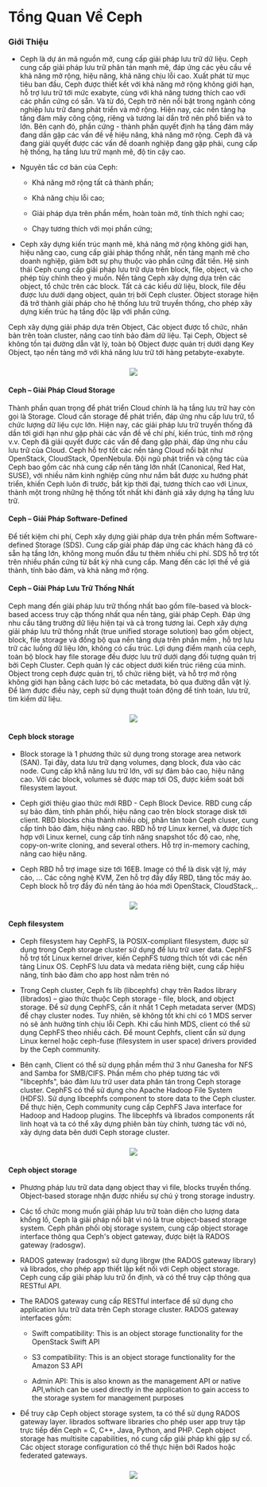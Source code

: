 # Tổng Quan Về Ceph

### Giới Thiệu

- Ceph là dự án mã nguồn mở, cung cấp giải pháp lưu trữ dữ liệu. Ceph cung cấp giải pháp lưu trữ phân tán mạnh mẽ, đáp ứng các yêu cầu về khả năng mở rộng, hiệu năng, khả năng chịu lỗi cao. Xuất phát từ mục tiêu ban đầu, Ceph được thiết kết với khả năng mở rộng không giới hạn, hỗ trợ lưu trữ tới mức exabyte, cùng với khả năng tương thích cao với các phần cứng có sẵn. Và từ đó, Ceph trở nên nổi bật trong ngành công nghiệp lưu trữ đang phát triển và mở rộng. Hiện nay, các nền tảng hạ tầng đám mây công cộng, riêng và tương lai dần trở nên phổ biến và to lớn. Bên cạnh đó, phần cứng - thành phần quyết định hạ tầng đám mây đang dần gặp các vấn đề về hiệu năng, khả năng mở rộng. Ceph đã và đang giải quyết được các vấn đề doanh nghiệp đang gặp phải, cung cấp hệ thống, hạ tầng lưu trữ mạnh mẽ, độ tin cậy cao.

- Nguyên tắc cơ bản của Ceph:

    - Khả năng mở rộng tất cả thành phần;
    
    - Khả năng chịu lỗi cao;
    
    - Giải pháp dựa trên phần mềm, hoàn toàn mở, tính thích nghi cao;
    
    - Chạy tương thích với mọi phần cứng;

- Ceph xây dựng kiến trúc mạnh mẽ, khả năng mở rộng không giới hạn, hiệu năng cao, cung cấp giải pháp thống nhất, nền tảng mạnh mẽ cho doanh nghiệp, giảm bớt sự phụ thuộc vào phần cứng đắt tiền. Hệ sinh thái Ceph cung cấp giải pháp lưu trữ dựa trên block, file, object, và cho phép tùy chỉnh theo ý muốn. Nền tảng Ceph xây dựng dựa trên các object, tổ chức trên các block. Tất cả các kiểu dữ liệu, block, file đều được lưu dưới dạng object, quản trị bởi Ceph cluster. Object storage hiện đã trở thành giải pháp cho hệ thống lưu trữ truyền thống, cho phép xây dựng kiến trúc hạ tầng độc lập với phần cứng.

Ceph xây dựng giải pháp dựa trên Object, Các object được tổ chức, nhân bản trên toàn cluster, nâng cao tính bảo đảm dữ liệu. Tại Ceph, Object sẽ không tồn tại đường dẫn vật lý, toàn bộ Object được quản trị dưới dạng Key Object, tạo nền tảng mở với khả năng lưu trữ tới hàng petabyte-exabyte.

<h3 align="center"><img src="../Images/1.png"></h3>

#### Ceph – Giải Pháp Cloud Storage

Thành phần quan trọng để phát triển Cloud chính là hạ tầng lưu trữ hay còn gọi là Storage. Cloud cần storage để phát triển, đáp ứng nhu cấp lưu trữ, tổ chức lượng dữ liệu cực lớn. Hiện nay, các giải pháp lưu trữ truyền thống đã dần tới giới hạn như gặp phải các vấn đề về chí phí, kiến trúc, tính mở rộng v.v. Ceph đã giải quyết được các vấn để đang gặp phải, đáp ứng nhu cầu lưu trữ của Cloud. Ceph hỗ trợ tốt các nền tảng Cloud nổi bật như OpenStack, CloudStack, OpenNebula. Đội ngũ phát triển và cộng tác của Ceph bao gồm các nhà cung cấp nền tảng lớn nhất (Canonical, Red Hat, SUSE), với nhiều năm kinh nghiệp cũng như nắm bắt được xu hướng phát triển, khiến Ceph luôn đi trước, bắt kịp thời đại, tương thích cao với Linux, thành một trong những hệ thống tốt nhất khi đánh giá xây dựng hạ tầng lưu trữ.

#### Ceph – Giải Pháp Software-Defined

Để tiết kiệm chi phí, Ceph xây dựng giải pháp dựa trên phần mềm Software-defined Storage (SDS). Cung cấp giải pháp đáp ứng các khách hàng đã có sẵn hạ tầng lớn, không mong muốn đầu tư thêm nhiều chi phí. SDS hỗ trợ tốt trên nhiều phấn cứng từ bất kỳ nhà cung cấp. Mang đến các lợi thế về giá thành, tính bảo đảm, và khả năng mở rộng.

#### Ceph – Giải Pháp Lưu Trữ Thống Nhất

Ceph mang đến giải pháp lưu trữ thống nhất bao gồm file-based và block-based access truy cập thống nhất qua nền tảng, giải pháp Ceph. Đáp ứng nhu cầu tăng trưởng dữ liệu hiện tại và cả trong tương lai. Ceph xây dựng giải pháp lưu trữ thống nhất (true unified storage solution) bao gồm object, block, file storage và đồng bộ qua nền tảng dựa trên phần mềm , hỗ trợ lưu trữ các luồng dữ liệu lớn, không có cấu trúc. Lợi dụng điểm mạnh của ceph, toàn bộ block hay file storage đều được lưu trữ dưới dạng đối tượng quản trị bởi Ceph Cluster. Ceph quản lý các object dưới kiến trúc riêng của mình. Object trong ceph được quản trị, tổ chức riêng biệt, và hỗ trợ mở rộng không giới hạn bằng cách lược bỏ các metadata, bỏ qua đường dẫn vật lý. Để làm được điều này, ceph sử dụng thuật toán động để tính toán, lưu trữ, tìm kiếm dữ liệu.

<h3 align="center"><img src="../Images/2.png"></h3>

#### Ceph block storage

- Block storage là 1 phương thức sử dụng trong storage area network (SAN). Tại đây, data lưu trữ dạng volumes, dạng block, đưa vào các node. Cung cấp khẳ năng lưu trữ lớn, với sự đảm bảo cao, hiệu năng cao. Với các block, volumes sẽ được map tới OS, được kiểm soát bới filesystem layout.

- Ceph giới thiệu giao thức mới RBD - Ceph Block Device. RBD cung cấp sự bảo đảm, tính phân phối, hiệu năng cao trên block storage disk tới client. RBD blocks chia thành nhiều obj, phân tán toàn Ceph cluser, cung cấp tính bảo đảm, hiệu năng cao. RBD hỗ trợ Linux kernel, và được tích hợp với Linux kernel, cung cấp tính năng snapshot tốc độ cao, nhẹ, copy-on-write cloning, and several others. Hỗ trợ in-memory caching, nâng cao hiệu năng.

- Ceph RBD hỗ trợ image size tới 16EB. Image có thể là disk vật lý, máy cảo, … Các công nghệ KVM, Zen hỗ trợ đầy đẩy RBD, tăng tốc máy ảo. Ceph block hỗ trợ đầy đủ nền tảng ảo hóa mới OpenStack, CloudStack,..

<h3 align="center"><img src="../Images/3.png"></h3>

#### Ceph filesystem

- Ceph filesystem hay CephFS, là POSIX-compliant filesystem, được sử dụng trong Ceph storage cluster sử dụng để lưu trữ user data. CephFS hỗ trợ tốt Linux kernel driver, kiến CephFS tương thích tốt với các nền tảng Linux OS. CephFS lưu data và medata riêng biệt, cung cấp hiệu năng, tính bảo đảm cho app host nằm trên nó

- Trong Ceph cluster, Ceph fs lib (libcephfs) chạy trên Rados library (librados) – giao thức thuộc Ceph storage - file, block, and object storage. Để sử dụng CephFS, cần ít nhất 1 Ceph metadata server (MDS) để chạy cluster nodes. Tuy nhiên, sẽ không tốt khi chỉ có 1 MDS server nó sẽ ảnh hưởng tính chịu lỗi Ceph. Khi cấu hình MDS, client có thể sử dụng CephFS theo nhiều cách. Để mount Cephfs, client cần sử dụng Linux kernel hoặc ceph-fuse (filesystem in user space) drivers provided by the Ceph community.

- Bên cạnh, Client có thể sử dụng phần mềm thứ 3 như Ganesha for NFS and Samba for SMB/CIFS. Phần mềm cho phép tương tác với "libcephfs", bảo đảm lưu trữ user data phân tán trong Ceph storage cluster. CephFS có thể sử dụng cho Apache Hadoop File System (HDFS). Sử dụng libcephfs component to store data to the Ceph cluster. Để thực hiện, Ceph community cung cấp CephFS Java interface for Hadoop and Hadoop plugins. The libcephfs và librados components rất linh hoạt và ta có thể xây dựng phiên bản tùy chỉnh, tương tác với nó, xây dựng data bên dưới Ceph storage cluster.

<h3 align="center"><img src="../Images/4.png"></h3>

#### Ceph object storage

- Phương pháp lưu trữ data dạng object thay vì file, blocks truyền thống. Object-based storage nhận được nhiều sự chú ý trong storage industry.

- Các tổ chức mong muốn giải pháp lưu trữ toàn diện cho lượng data khổng lồ, Ceph là giải pháp nổi bật vì nó là true object-based storage system. Ceph phân phối obj storage system, cung cấp object storage interface thông qua Ceph's object gateway, được biệt là RADOS gateway (radosgw).

- RADOS gateway (radosgw) sử dụng librgw (the RADOS gateway library) và librados, cho phép app thiết lập kết nối với Ceph object storage. Ceph cung cấp giải pháp lưu trữ ổn định, và có thể truy cập thông qua RESTful API.

- The RADOS gateway cung cấp RESTful interface để sử dụng cho application lưu trữ data trên Ceph storage cluster. RADOS gateway interfaces gồm:
    
    - Swift compatibility: This is an object storage functionality for the OpenStack Swift API
    
    - S3 compatibility: This is an object storage functionality for the Amazon S3 API
    
    - Admin API: This is also known as the management API or native API,which can be used directly in the application to gain access to the storage system for management purposes

- Để truy câp Ceph object storage system, ta có thể sử dụng RADOS gateway layer. librados software libraries cho phép user app truy tập trực tiếp đến Ceph = C, C++, Java, Python, and PHP. Ceph object storage has multisite capabilities, nó cung cấp giải pháp khi gặp sự cố. Các object storage configuration có thể thực hiện bởi Rados hoặc federated gateways.

<h3 align="center"><img src="../Images/5.png"></h3>